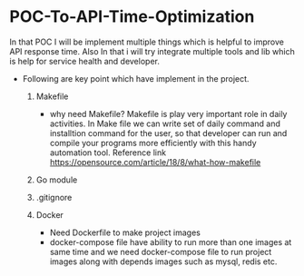 # POC-To-API-Time-Optimization

In that POC I will be implement multiple things which is helpful to improve API response time. Also In that i will try integrate multiple tools and lib which is help for service health and developer.

- Following are key point which have implement in the project.
  
     1. Makefile 
        - why need Makefile?
            Makefile is play very important role in daily activities. In Make file we can write set of daily command and installtion command for the user, so that developer can run and compile your programs more efficiently with this handy automation tool.
        Reference link
        https://opensource.com/article/18/8/what-how-makefile
    
    2. Go module
    3. .gitignore 
    4. Docker
        - Need Dockerfile to make project images
        - docker-compose file have ability to  run more than one images at same time and we need docker-compose file to run project images along with depends images such as mysql, redis etc.
    
    